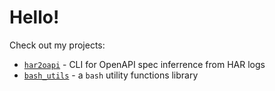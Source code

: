 # Hello!

Check out my projects:

+ [`har2oapi`](https://github.com/tsilvs/har2oapi) - CLI for OpenAPI spec inferrence from HAR logs
+ [`bash_utils`](https://github.com/tsilvs/bash_utils) - a `bash` utility functions library

